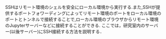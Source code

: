 SSHはリモート環境のシェルを安全にローカル環境から実行する.また,SSHが提供するポートフォワーディングによってリモート環境のポートをローカル環境のポートとトンネルで接続することで,ローカル環境のブラウザからリモート環境のJupyterサーバーなどに接続することができる.
ここでは，研究室内のサーバー(以後サーバー)にSSH接続する方法を説明する．
